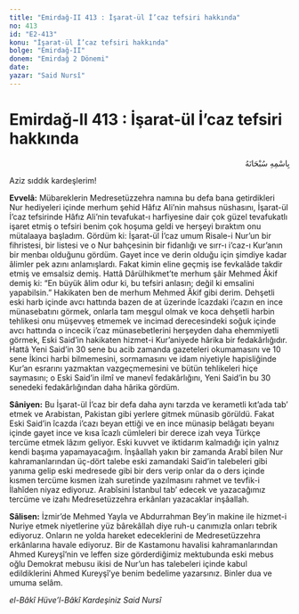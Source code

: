 ```yaml
---
title: "Emirdağ-II 413 : İşarat-ül İ’caz tefsiri hakkında"
no: 413
id: "E2-413"
konu: "İşarat-ül İ’caz tefsiri hakkında"
bolge: "Emirdağ-II"
donem: "Emirdağ 2 Dönemi"
date: 
yazar: "Said Nursî"
---
```


# Emirdağ-II 413 : İşarat-ül İ’caz tefsiri hakkında

<p class="arabic" dir="rtl" title="Meal: “Her türlü noksan sıfatlardan yüce olan Allah’ın adıyla.”">بِاسْمِهِ سُبْحَانَهُ</p>

Aziz sıddık kardeşlerim!

**Evvelâ:** Mübareklerin Medresetüzzehra namına bu defa bana getirdikleri Nur hediyeleri içinde merhum şehid Hâfız Ali’nin mahsus nüshasını, İşarat-ül İ’caz tefsirinde Hâfız Ali’nin tevafukat-ı harfiyesine dair çok güzel tevafukatlı işaret etmiş o tefsiri benim çok hoşuma geldi ve herşeyi bıraktım onu mütalaaya başladım. Gördüm ki: İşarat-ül İ’caz umum Risale-i Nur’un bir fihristesi, bir listesi ve o Nur bahçesinin bir fidanlığı ve sırr-ı i’caz-ı Kur’anın bir menbaı olduğunu gördüm. Gayet ince ve derin olduğu için şimdiye kadar âlimler pek azını anlamışlardı. Fakat kimin eline geçmiş ise fevkalâde takdir etmiş ve emsalsiz demiş. Hattâ Dârülhikmet’te merhum şâir Mehmed Âkif demiş ki: “En büyük âlim odur ki, bu tefsiri anlasın; değil ki emsalini yapabilsin.” Hakikaten ben de merhum Mehmed Âkif gibi derim. Dehşetli eski harb içinde avcı hattında bazen de at üzerinde îcazdaki i’cazın en ince münasebatını görmek, onlarla tam meşgul olmak ve koca dehşetli harbin tehlikesi onu müşevveş etmemek ve incimad derecesindeki soğuk içinde avcı hattında o incecik i’caz münasebetlerini herşeyden daha ehemmiyetli görmek, Eski Said’in hakikaten hizmet-i Kur’aniyede hârika bir fedakârlığıdır. Hattâ Yeni Said’in 30 sene bu acib zamanda gazeteleri okumamasını ve 10 sene İkinci harbi bilmemesini, sormamasını ve idam niyetiyle hapisliğinde Kur’an esrarını yazmaktan vazgeçmemesini ve bütün tehlikeleri hiçe saymasını; o Eski Said’in ilmî ve manevî fedakârlığını, Yeni Said’in bu 30 senedeki fedakârlığından daha hârika gördüm.

**Sâniyen:** Bu İşarat-ül İ’caz bir defa daha aynı tarzda ve kerametli kıt’ada tab’ etmek ve Arabistan, Pakistan gibi yerlere gitmek münasib görüldü. Fakat Eski Said’in îcazda i’cazı beyan ettiği ve en ince münasip belâgatı beyanı içinde gayet ince ve kısa îcazlı cümleleri bir derece izah veya Türkçe tercüme etmek lâzım geliyor. Eski kuvvet ve iktidarım kalmadığı için yalnız kendi başıma yapamayacağım. İnşâallah yakın bir zamanda Arabî bilen Nur kahramanlarından üç-dört talebe eski zamandaki Said’in talebeleri gibi yanıma gelip eski medresede gibi bir ders verip onlar da o ders içinde kısmen tercüme kısmen izah suretinde yazılmasını rahmet ve tevfik-i İlahîden niyaz ediyoruz. Arabîsini İstanbul tab’ edecek ve yazacağımız tercüme ve izahı Medresetüzzehra erkânları yazacaklar inşâallah.

**Sâlisen:** İzmir’de Mehmed Yayla ve Abdurrahman Bey’in makine ile hizmet-i Nuriye etmek niyetlerine yüz bârekâllah diye ruh-u canımızla onları tebrik ediyoruz. Onların ne yolda hareket edeceklerini de Medresetüzzehra erkânlarına havale ediyoruz. Bir de Kastamonu havalisi kahramanlarından Ahmed Kureyşî’nin ve leffen size görderdiğimiz mektubunda eski mebus oğlu Demokrat mebusu ikisi de Nur’un has talebeleri içinde kabul edildiklerini Ahmed Kureyşî’ye benim bedelime yazarsınız. Binler dua ve umuma selâm.

*el-Bâkî Hüve’l-Bâkî*
*Kardeşiniz*
*Said Nursî*
